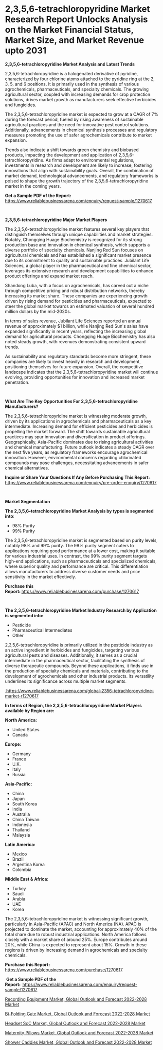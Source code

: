 <p><h1>2,3,5,6-tetrachloropyridine Market Research Report Unlocks Analysis on the Market Financial Status, Market Size, and Market Revenue upto 2031</h1></p><p><strong>2,3,5,6-tetrachloropyridine Market Analysis and Latest Trends</strong></p>
<p><p>2,3,5,6-tetrachloropyridine is a halogenated derivative of pyridine, characterized by four chlorine atoms attached to the pyridine ring at the 2, 3, 5, and 6 positions. It is primarily used in the synthesis of various agrochemicals, pharmaceuticals, and specialty chemicals. The growing agricultural sector, coupled with increasing demands for crop protection solutions, drives market growth as manufacturers seek effective herbicides and fungicides.</p><p>The 2,3,5,6-tetrachloropyridine market is expected to grow at a CAGR of 7% during the forecast period, fueled by rising awareness of sustainable agricultural practices and the need for innovative pest control solutions. Additionally, advancements in chemical synthesis processes and regulatory measures promoting the use of safer agrochemicals contribute to market expansion.</p><p>Trends also indicate a shift towards green chemistry and biobased products, impacting the development and application of 2,3,5,6-tetrachloropyridine. As firms adapt to environmental regulations, investments in research and development are likely to increase, fostering innovations that align with sustainability goals. Overall, the combination of market demand, technological advancements, and regulatory frameworks is poised to shape the growth trajectory of the 2,3,5,6-tetrachloropyridine market in the coming years.</p></p>
<p><strong>Get a Sample PDF of the Report:&nbsp;</strong> <a href="https://www.reliablebusinessarena.com/enquiry/request-sample/1270617?utm_campaign=1566&utm_medium=2&utm_source=Github&utm_content=ia&utm_term=14102024&utm_id=2356-tetrachloropyridine">https://www.reliablebusinessarena.com/enquiry/request-sample/1270617</a></p>
<p>&nbsp;</p>
<p><strong>2,3,5,6-tetrachloropyridine Major Market Players</strong></p>
<p><p>The 2,3,5,6-tetrachloropyridine market features several key players that distinguish themselves through unique capabilities and market strategies. Notably, Chongqing Huage Biochemistry is recognized for its strong production base and innovation in chemical synthesis, which supports a diverse portfolio of specialty chemicals. Nanjing Red Sun focuses on agricultural chemicals and has established a significant market presence due to its commitment to quality and sustainable practices. Jubilant Life Sciences, a global player in the pharmaceutical and fine chemical sector, leverages its extensive research and development capabilities to enhance product offerings and expand market reach. </p><p>Shandong Luba, with a focus on agrochemicals, has carved out a niche through competitive pricing and robust distribution networks, thereby increasing its market share. These companies are experiencing growth driven by rising demand for pesticides and pharmaceuticals, expected to steer the global market towards an estimated valuation of several hundred million dollars by the mid-2020s.</p><p>In terms of sales revenue, Jubilant Life Sciences reported an annual revenue of approximately $1 billion, while Nanjing Red Sun's sales have expanded significantly in recent years, reflecting the increasing global demand for agricultural products. Chongqing Huage Biochemistry has also noted steady growth, with revenues demonstrating consistent upward trends. </p><p>As sustainability and regulatory standards become more stringent, these companies are likely to invest heavily in research and development, positioning themselves for future expansion. Overall, the competitive landscape indicates that the 2,3,5,6-tetrachloropyridine market will continue evolving, providing opportunities for innovation and increased market penetration.</p></p>
<p>&nbsp;</p>
<p><strong>What Are The Key Opportunities For 2,3,5,6-tetrachloropyridine Manufacturers?</strong></p>
<p><p>The 2,3,5,6-tetrachloropyridine market is witnessing moderate growth, driven by its applications in agrochemicals and pharmaceuticals as a key intermediate. Increasing demand for efficient pesticides and herbicides is propelling the market forward. The shift towards sustainable agricultural practices may spur innovation and diversification in product offerings. Geographically, Asia-Pacific dominates due to rising agricultural activities and chemical manufacturing. Future outlook indicates a steady CAGR over the next five years, as regulatory frameworks encourage agrochemical innovation. However, environmental concerns regarding chlorinated compounds may pose challenges, necessitating advancements in safer chemical alternatives.</p></p>
<p><strong>Inquire or Share Your Questions If Any Before Purchasing This Report:</strong> <a href="https://www.reliablebusinessarena.com/enquiry/pre-order-enquiry/1270617?utm_campaign=1566&utm_medium=2&utm_source=Github&utm_content=ia&utm_term=14102024&utm_id=2356-tetrachloropyridine">https://www.reliablebusinessarena.com/enquiry/pre-order-enquiry/1270617</a></p>
<p>&nbsp;</p>
<p><strong>Market Segmentation</strong></p>
<p><strong>The 2,3,5,6-tetrachloropyridine Market Analysis by types is segmented into:</strong></p>
<p><ul><li>98% Purity</li><li>99% Purity</li></ul></p>
<p><p>The 2,3,5,6-tetrachloropyridine market is segmented based on purity levels, notably 98% and 99% purity. The 98% purity segment caters to applications requiring good performance at a lower cost, making it suitable for various industrial uses. In contrast, the 99% purity segment targets high-end applications, such as pharmaceuticals and specialized chemicals, where superior quality and performance are critical. This differentiation allows manufacturers to address diverse customer needs and price sensitivity in the market effectively.</p></p>
<p><strong>Purchase this Report:&nbsp;</strong><a href="https://www.reliablebusinessarena.com/purchase/1270617?utm_campaign=1566&utm_medium=2&utm_source=Github&utm_content=ia&utm_term=14102024&utm_id=2356-tetrachloropyridine">https://www.reliablebusinessarena.com/purchase/1270617</a></p>
<p>&nbsp;</p>
<p><strong>The 2,3,5,6-tetrachloropyridine Market Industry Research by Application is segmented into:</strong></p>
<p><ul><li>Pesticide</li><li>Pharmaceutical Intermediates</li><li>Other</li></ul></p>
<p><p>2,3,5,6-tetrachloropyridine is primarily utilized in the pesticide industry as an active ingredient in herbicides and fungicides, targeting various agricultural pests and diseases. Additionally, it serves as a crucial intermediate in the pharmaceutical sector, facilitating the synthesis of diverse therapeutic compounds. Beyond these applications, it finds use in the production of specialty chemicals and materials, contributing to the development of agrochemicals and other industrial products. Its versatility underlines its significance across multiple market segments.</p></p>
<p><a href="https://www.reliablebusinessarena.com/global-2356-tetrachloropyridine-market-r1270617?utm_campaign=1566&utm_medium=2&utm_source=Github&utm_content=ia&utm_term=14102024&utm_id=2356-tetrachloropyridine">&nbsp;https://www.reliablebusinessarena.com/global-2356-tetrachloropyridine-market-r1270617</a></p>
<p><strong>In terms of Region, the 2,3,5,6-tetrachloropyridine Market Players available by Region are:</strong></p>
<p>
    <p> <strong> North America: </strong>
        <ul>
            <li>United States</li>
            <li>Canada</li>
        </ul>
        </p> 
    <p> <strong> Europe: </strong>
        <ul>
            <li>Germany</li>
            <li>France</li>
            <li>U.K.</li>
            <li>Italy</li>
            <li>Russia</li>
        </ul>
        </p> 
    <p> <strong> Asia-Pacific: </strong>
        <ul>
            <li>China</li>
            <li>Japan</li>
            <li>South Korea</li>
            <li>India</li>
            <li>Australia</li>
            <li>China Taiwan</li>
            <li>Indonesia</li>
            <li>Thailand</li>
            <li>Malaysia</li>
        </ul>
        </p> 
    <p> <strong> Latin America: </strong>
        <ul>
            <li>Mexico</li>
            <li>Brazil</li>
            <li>Argentina Korea</li>
            <li>Colombia</li>
        </ul>
        </p> 
    <p> <strong> Middle East & Africa: </strong>
        <ul>
            <li>Turkey</li>
            <li>Saudi</li>
            <li>Arabia</li>
            <li>UAE</li>
            <li>Korea</li>
        </ul>
    </p>
    </p>
<p><p>The 2,3,5,6-tetrachloropyridine market is witnessing significant growth, particularly in Asia-Pacific (APAC) and North America (NA). APAC is projected to dominate the market, accounting for approximately 40% of the total share due to robust industrial applications. North America follows closely with a market share of around 25%. Europe contributes around 20%, while China is expected to represent about 15%. Growth in these regions is driven by increasing demand in agrochemicals and specialty chemicals.</p></p>
<p><strong>Purchase this Report: </strong><a href="https://www.reliablebusinessarena.com/purchase/1270617?utm_campaign=1566&utm_medium=2&utm_source=Github&utm_content=ia&utm_term=14102024&utm_id=2356-tetrachloropyridine">https://www.reliablebusinessarena.com/purchase/1270617</a></p>
<p>&nbsp;<strong>Get a Sample PDF of the Report:&nbsp;&nbsp;</strong><a href="https://www.reliablebusinessarena.com/enquiry/request-sample/1270617?utm_campaign=1566&utm_medium=2&utm_source=Github&utm_content=ia&utm_term=14102024&utm_id=2356-tetrachloropyridine">https://www.reliablebusinessarena.com/enquiry/request-sample/1270617</a></p>
<p><strong></strong></p>
<p><p><a href="https://www.linkedin.com/pulse/insights-recording-equipment-market-global-outlook-forecast-4hpgf?utm_campaign=1566&utm_medium=2&utm_source=Github&utm_content=ia&utm_term=14102024&utm_id=2356-tetrachloropyridine">Recording Equipment Market, Global Outlook and Forecast 2022-2028 Market</a></p><p><a href="https://www.linkedin.com/pulse/bi-folding-gate-market-global-outlook-forecast-2022-2028-t5jzf?utm_campaign=1566&utm_medium=2&utm_source=Github&utm_content=ia&utm_term=14102024&utm_id=2356-tetrachloropyridine">Bi-Folding Gate Market, Global Outlook and Forecast 2022-2028 Market</a></p><p><a href="https://www.linkedin.com/pulse/evolution-headset-soc-market-global-outlook-forecast-2022-2028-inv2f?utm_campaign=1566&utm_medium=2&utm_source=Github&utm_content=ia&utm_term=14102024&utm_id=2356-tetrachloropyridine">Headset SoC Market, Global Outlook and Forecast 2022-2028 Market</a></p><p><a href="https://www.linkedin.com/pulse/future-innovation-global-maternity-pillows-market-outlook-0bp2f?utm_campaign=1566&utm_medium=2&utm_source=Github&utm_content=ia&utm_term=14102024&utm_id=2356-tetrachloropyridine">Maternity Pillows Market, Global Outlook and Forecast 2022-2028 Market</a></p><p><a href="https://www.linkedin.com/pulse/insights-shower-caddies-market-global-outlook-forecast-2022-2028-qtj7f?utm_campaign=1566&utm_medium=2&utm_source=Github&utm_content=ia&utm_term=14102024&utm_id=2356-tetrachloropyridine">Shower Caddies Market, Global Outlook and Forecast 2022-2028 Market</a></p></p>